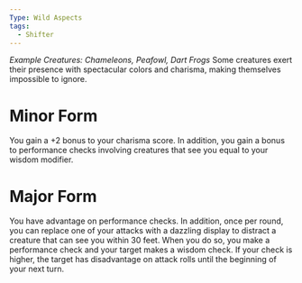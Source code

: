 ```yaml
---
Type: Wild Aspects
tags:
  - Shifter
---
```

*Example Creatures: Chameleons, Peafowl, Dart Frogs*
Some creatures exert their presence with spectacular colors and charisma, making themselves impossible to ignore.

# Minor Form
You gain a +2 bonus to your charisma score. In addition, you gain a bonus to performance checks involving creatures that see you equal to your wisdom modifier.

# Major Form
You have advantage on performance checks. In addition, once per round, you can replace one of your attacks with a dazzling display to distract a creature that can see you within 30 feet. When you do so, you make a performance check and your target makes a wisdom check. If your check is higher, the target has disadvantage on attack rolls until the beginning of your next turn.